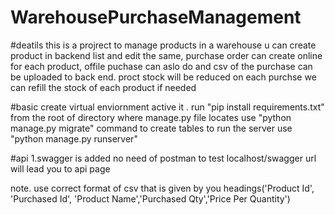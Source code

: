 # WarehousePurchaseManagement
#deatils
this is a projrect to manage products in a warehouse u can create product in backend list and  edit the same, 
purchase order can create online for each product, offile puchase can aslo do and csv of the purchase can be uploaded to back end.
proct stock will be reduced on each purchse
we can refill the stock of each product if needed

#basic
create virtual enviornment  active it .
run "pip install requirements.txt" from the root of directory where manage.py file locates
use  "python manage.py migrate" command to create tables
to run the server use "python manage.py runserver"


#api
1.swagger is added no need of postman to test
localhost/swagger url will lead you to api page

note.
use correct format of csv that is given by you headings('Product Id', 'Purchased Id', 'Product Name','Purchased Qty','Price Per Quantity')

